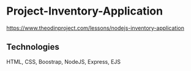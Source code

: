 # Project-Inventory-Application
https://www.theodinproject.com/lessons/nodejs-inventory-application

## Technologies

HTML, CSS, Boostrap, NodeJS, Express, EJS
